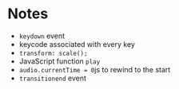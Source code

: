 # Notes

- ```keydown``` event
- keycode associated with every key
- ```transform: scale();```
- JavaScript function ```play```
- ```audio.currentTime = 0```js to rewind to the start
- ```transitionend``` event

